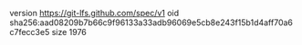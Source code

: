 version https://git-lfs.github.com/spec/v1
oid sha256:aad08209b7b66c9f96133a33adb96069e5cb8e243f15b1d4aff70a6c7fecc3e5
size 1976
